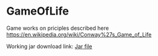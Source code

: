 # GameOfLife

Game works on priciples described here https://en.wikipedia.org/wiki/Conway%27s_Game_of_Life

Working jar download link: <a href="https://github.com/Hasatori/GameOfLife/raw/master/GameOfLife-1.0-SNAPSHOT-jar-with-dependencies.jar" download>Jar file</a>
